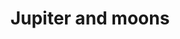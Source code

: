 ---
title: "Jupiter and moons"
type: Planet
tags: [jupiter]
description: "This is a capture of Jupiter and three moons (from left right): Io, Europa, and Ganymede."
image: assets/images/gallery/jupiter-2021-09/thumb.jpg
telescope: Stellina
length: "400mm"
aperture: "80mm"
folder: jupiter-2021-09
group: jupiter
exposure: 10s
lights: 103
sessions: 1
firstCapture: 2021-09-13 
lastCapture:
noannotations: true
---